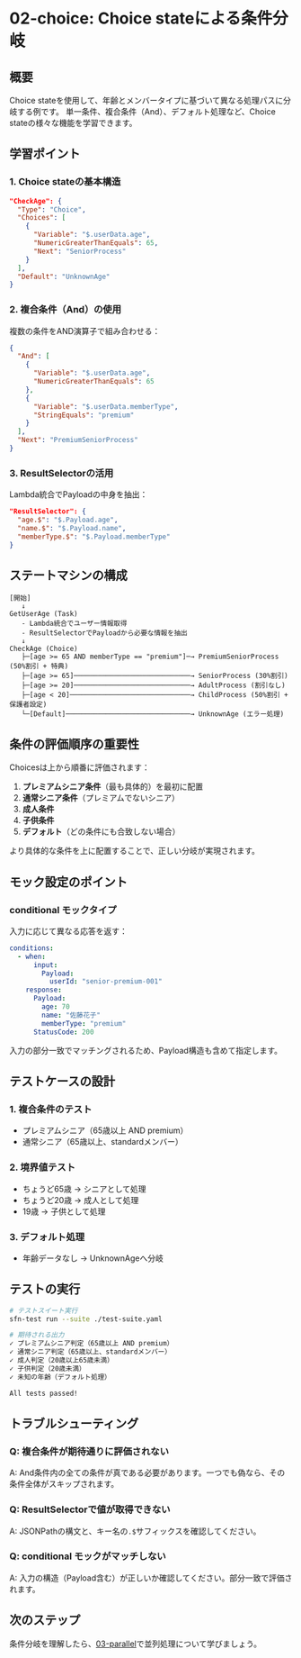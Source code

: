 # 02-choice: Choice stateによる条件分岐

## 概要
Choice stateを使用して、年齢とメンバータイプに基づいて異なる処理パスに分岐する例です。
単一条件、複合条件（And）、デフォルト処理など、Choice stateの様々な機能を学習できます。

## 学習ポイント

### 1. Choice stateの基本構造
```json
"CheckAge": {
  "Type": "Choice",
  "Choices": [
    {
      "Variable": "$.userData.age",
      "NumericGreaterThanEquals": 65,
      "Next": "SeniorProcess"
    }
  ],
  "Default": "UnknownAge"
}
```

### 2. 複合条件（And）の使用
複数の条件をAND演算子で組み合わせる：

```json
{
  "And": [
    {
      "Variable": "$.userData.age",
      "NumericGreaterThanEquals": 65
    },
    {
      "Variable": "$.userData.memberType",
      "StringEquals": "premium"
    }
  ],
  "Next": "PremiumSeniorProcess"
}
```

### 3. ResultSelectorの活用
Lambda統合でPayloadの中身を抽出：

```json
"ResultSelector": {
  "age.$": "$.Payload.age",
  "name.$": "$.Payload.name",
  "memberType.$": "$.Payload.memberType"
}
```

## ステートマシンの構成

```
[開始]
   ↓
GetUserAge (Task)
   - Lambda統合でユーザー情報取得
   - ResultSelectorでPayloadから必要な情報を抽出
   ↓
CheckAge (Choice)
   ├─[age >= 65 AND memberType == "premium"]─→ PremiumSeniorProcess (50%割引 + 特典)
   ├─[age >= 65]─────────────────────────────→ SeniorProcess (30%割引)
   ├─[age >= 20]─────────────────────────────→ AdultProcess (割引なし)
   ├─[age < 20]──────────────────────────────→ ChildProcess (50%割引 + 保護者設定)
   └─[Default]───────────────────────────────→ UnknownAge (エラー処理)
```

## 条件の評価順序の重要性

Choicesは上から順番に評価されます：

1. **プレミアムシニア条件**（最も具体的）を最初に配置
2. **通常シニア条件**（プレミアムでないシニア）
3. **成人条件**
4. **子供条件**
5. **デフォルト**（どの条件にも合致しない場合）

より具体的な条件を上に配置することで、正しい分岐が実現されます。

## モック設定のポイント

### conditional モックタイプ
入力に応じて異なる応答を返す：

```yaml
conditions:
  - when:
      input:
        Payload:
          userId: "senior-premium-001"
    response:
      Payload:
        age: 70
        name: "佐藤花子"
        memberType: "premium"
      StatusCode: 200
```

入力の部分一致でマッチングされるため、Payload構造も含めて指定します。

## テストケースの設計

### 1. 複合条件のテスト
- プレミアムシニア（65歳以上 AND premium）
- 通常シニア（65歳以上、standardメンバー）

### 2. 境界値テスト
- ちょうど65歳 → シニアとして処理
- ちょうど20歳 → 成人として処理
- 19歳 → 子供として処理

### 3. デフォルト処理
- 年齢データなし → UnknownAgeへ分岐

## テストの実行

```bash
# テストスイート実行
sfn-test run --suite ./test-suite.yaml

# 期待される出力
✓ プレミアムシニア判定（65歳以上 AND premium）
✓ 通常シニア判定（65歳以上、standardメンバー）
✓ 成人判定（20歳以上65歳未満）
✓ 子供判定（20歳未満）
✓ 未知の年齢（デフォルト処理）

All tests passed!
```

## トラブルシューティング

### Q: 複合条件が期待通りに評価されない
A: And条件内の全ての条件が真である必要があります。一つでも偽なら、その条件全体がスキップされます。

### Q: ResultSelectorで値が取得できない
A: JSONPathの構文と、キー名の`.$`サフィックスを確認してください。

### Q: conditional モックがマッチしない
A: 入力の構造（Payload含む）が正しいか確認してください。部分一致で評価されます。

## 次のステップ
条件分岐を理解したら、[03-parallel](../03-parallel/)で並列処理について学びましょう。